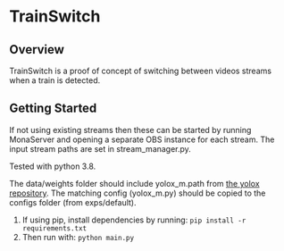 # TrainSwitch

## Overview
TrainSwitch is a proof of concept of switching between videos streams when a train is detected.

## Getting Started

If not using existing streams then these can be started by running MonaServer and opening a separate OBS instance for each stream. The input stream paths are set in stream_manager.py.

Tested with python 3.8.

The data/weights folder should include yolox_m.path from [the yolox repository](https://github.com/Megvii-BaseDetection/YOLOX). The matching config (yolox_m.py) should be copied to the configs folder (from exps/default).

1. If using pip, install dependencies by running: ```pip install -r requirements.txt```
2. Then run with:
```python main.py```
